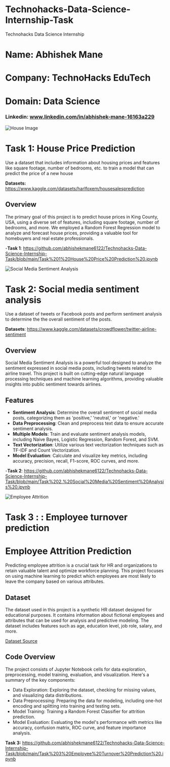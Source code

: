 # Technohacks-Data-Science-Internship-Task
Technohacks Data Science Internship 


# Name: Abhishek Mane 
# Company: TechnoHacks EduTech 
# Domain: Data Science 

### Linkedin: www.linkedin.com/in/abhishek-mane-16163a229



![House Image](https://th.bing.com/th/id/OIP.MAPE_40DTobKTlf8_DyvggAAAA?pid=ImgDet&rs=1)

# Task 1: House Price Prediction 
Use a dataset that includes information about
housing prices and features like square
footage, number of bedrooms, etc. to train a
model that can predict the price of a new
house

**Datasets:** https://www.kaggle.com/datasets/harlfoxem/housesalesprediction

## Overview

The primary goal of this project is to predict house prices in King County, USA, using a diverse set of features, including square footage, number of bedrooms, and more. We employed a Random Forest Regression model to analyze and forecast house prices, providing a valuable tool for homebuyers and real estate professionals.


-**Task 1**: https://github.com/abhishekmane6122/Technohacks-Data-Science-Internship-Task/blob/main/Task%201%20House%20Price%20Prediction%20.ipynb







![Social Media Sentiment Analysis](https://www.altexsoft.com/media/2018/09/sentiment_analysis.jpg)
# Task 2: Social media sentiment analysis 
Use a dataset of tweets or Facebook posts and
perform sentiment analysis to determine the
the overall sentiment of the posts.

**Datasets**: https://www.kaggle.com/datasets/crowdflower/twitter-airline-sentiment

## Overview

Social Media Sentiment Analysis is a powerful tool designed to analyze the sentiment expressed in social media posts, including tweets related to airline travel. This project is built on cutting-edge natural language processing techniques and machine learning algorithms, providing valuable insights into public sentiment towards airlines.

## Features

- **Sentiment Analysis**: Determine the overall sentiment of social media posts, categorizing them as 'positive,' 'neutral,' or 'negative.'
- **Data Preprocessing**: Clean and preprocess text data to ensure accurate sentiment analysis.
- **Multiple Models**: Train and evaluate sentiment analysis models, including Naive Bayes, Logistic Regression, Random Forest, and SVM.
- **Text Vectorization**: Utilize various text vectorization techniques such as TF-IDF and Count Vectorization.
- **Model Evaluation**: Calculate and visualize key metrics, including accuracy, precision, recall, F1-score, ROC curves, and more.


-**Task 2**: https://github.com/abhishekmane6122/Technohacks-Data-Science-Internship-Task/blob/main/Task%202.%20Social%20Media%20Sentiment%20Analysis%20.ipynb


![Employee Attrition](https://pdancel.github.io/img/portfolio/Employee.png)
# Task 3 : : Employee turnover prediction
# Employee Attrition Prediction

Predicting employee attrition is a crucial task for HR and organizations to retain valuable talent and optimize workforce planning. This project focuses on using machine learning to predict which employees are most likely to leave the company based on various attributes.

## Dataset

The dataset used in this project is a synthetic HR dataset designed for educational purposes. It contains information about fictional employees and attributes that can be used for analysis and predictive modeling. The dataset includes features such as age, education level, job role, salary, and more.

[Dataset Source](https://www.kaggle.com/datasets/pavansubhasht/ibm-hr-analytics-attrition-dataset)

## Code Overview

The project consists of Jupyter Notebook cells for data exploration, preprocessing, model training, evaluation, and visualization. Here's a summary of the key components:

- Data Exploration: Exploring the dataset, checking for missing values, and visualizing data distributions.
- Data Preprocessing: Preparing the data for modeling, including one-hot encoding and splitting into training and testing sets.
- Model Training: Training a Random Forest Classifier for attrition prediction.
- Model Evaluation: Evaluating the model's performance with metrics like accuracy, confusion matrix, ROC curve, and feature importance analysis.


**Task 3:** https://github.com/abhishekmane6122/Technohacks-Data-Science-Internship-Task/blob/main/Task%203%20Employee%20Turnover%20Prediction%20.ipynb


